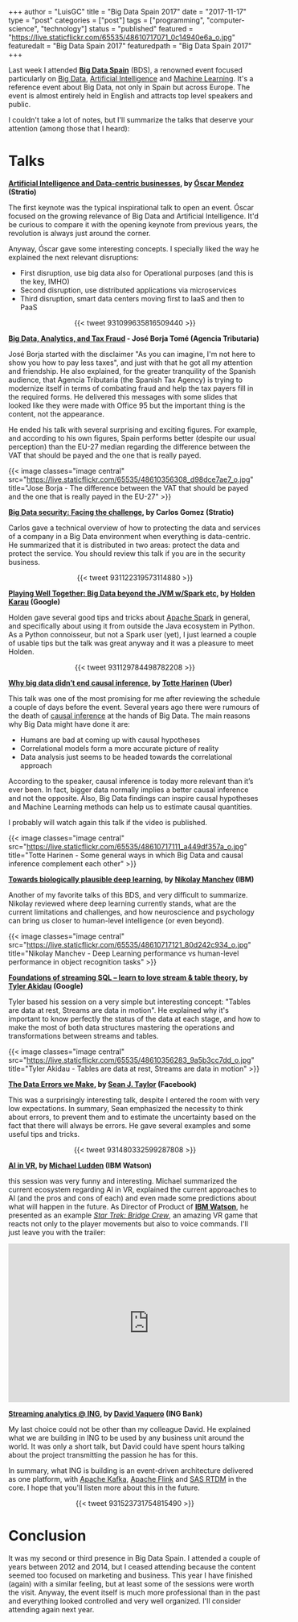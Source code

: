 +++
author = "LuisGC"
title = "Big Data Spain 2017"
date = "2017-11-17"
type = "post"
categories = ["post"]
tags = ["programming", "computer-science", "technology"]
status = "published"
featured = "https://live.staticflickr.com/65535/48610717071_0c14940e6a_o.jpg"
featuredalt = "Big Data Spain 2017"
featuredpath = "Big Data Spain 2017"
+++

Last week I attended [**Big Data Spain**](https://www.bigdataspain.org/) (BDS), a renowned event focused particularly on [Big Data](https://en.wikipedia.org/wiki/Big_data), [Artificial Intelligence](https://en.wikipedia.org/wiki/Artificial_intelligence) and [Machine Learning](https://en.wikipedia.org/wiki/Machine_learning). It's a reference event about Big Data, not only in Spain but across Europe. The event is almost entirely held in English and attracts top level speakers and public.

I couldn't take a lot of notes, but I'll summarize the talks that deserve your attention (among those that I heard):

# Talks

**[Artificial Intelligence and Data-centric businesses](https://www.bigdataspain.org/2017/talk/tbc), by [Óscar Mendez](https://twitter.com/omendezsoto) (Stratio)**

The first keynote was the typical inspirational talk to open an event. Óscar focused on the growing relevance of Big Data and Artificial Intelligence. It'd be curious to compare it with the opening keynote from previous years, the revolution is always just around the corner.

Anyway, Óscar gave some interesting concepts. I specially liked the way he explained the next relevant disruptions:

* First disruption, use big data also for Operational purposes (and this is the key, IMHO)
* Second disruption, use distributed applications via microservices
* Third disruption, smart data centers moving first to IaaS and then to PaaS

<center>
  {{< tweet 931099635816509440 >}}
</center>

**[Big Data, Analytics, and Tax Fraud](https://www.bigdataspain.org/2017/talk/big-data-and-tax-fraud) - José Borja Tomé (Agencia Tributaria)**

José Borja started with the disclaimer "As you can imagine, I'm not here to show you how to pay less taxes", and just with that he got all my attention and friendship. He also explained, for the greater tranquility of the Spanish audience, that Agencia Tributaria (the Spanish Tax Agency) is trying to modernize itself in terms of combating fraud and help the tax payers fill in the required forms. He delivered this messages with some slides that looked like they were made with Office 95 but the important thing is the content, not the appearance.

He ended his talk with several surprising and exciting figures. For example, and according to his own figures, Spain performs better (despite our usual perception) than the EU-27 median regarding the difference between the VAT that should be payed and the one that is really payed.

{{< image classes="image central" src="https://live.staticflickr.com/65535/48610356308_d98dce7ae7_o.jpg" title="Jose Borja - The difference between the VAT that should be payed and the one that is really payed in the EU-27" >}}

**[Big Data security: Facing the challenge](https://www.bigdataspain.org/2017/talk/big-data-security-facing-the-challenge), by Carlos Gomez (Stratio)**

Carlos gave a technical overview of how to protecting the data and services of a company in a Big Data environment when everything is data-centric. He summarized that it is distributed in two areas: protect the data and protect the service. You should review this talk if you are in the security business.

<center>
  {{< tweet 931122319573114880 >}}
</center>

**[Playing Well Together: Big Data beyond the JVM w/Spark etc](https://www.bigdataspain.org/2017/talk/apache-spark-machine-learning), by [Holden Karau](https://twitter.com/holdenkarau) (Google)**

Holden gave several good tips and tricks about [Apache Spark](https://spark.apache.org/) in general, and specifically about using it from outside the Java ecosystem in Python. As a Python connoisseur, but not a Spark user (yet), I just learned a couple of usable tips but the talk was great anyway and it was a pleasure to meet Holden.

<center>
  {{< tweet 931129784498782208 >}}
</center>

**[Why big data didn’t end causal inference](https://www.bigdataspain.org/2017/talk/why-big-data-didnt-end-causal-inference), by [Totte Harinen](https://twitter.com/totteh) (Uber)**

This talk was one of the most promising for me after reviewing the schedule a couple of days before the event. Several years ago there were rumours of the death of [causal inference](https://en.wikipedia.org/wiki/Causal_inference) at the hands of Big Data. The main reasons why Big Data might have done it are:

* Humans are bad at coming up with causal hypotheses
* Correlational models form a more accurate picture of reality
* Data analysis just seems to be headed towards the correlational approach

According to the speaker, causal inference is today more relevant than it’s ever been. In fact, bigger data normally implies a better causal inference and not the opposite. Also, Big Data findings can inspire causal hypotheses and Machine Learning methods can help us to estimate causal quantities.

I probably will watch again this talk if the video is published.

{{< image classes="image central" src="https://live.staticflickr.com/65535/48610717111_a449df357a_o.jpg" title="Totte Harinen - Some general ways in which Big Data and causal inference complement each other" >}}

**[Towards biologically plausible deep learning](https://www.bigdataspain.org/2017/talk/towards-biologically-plausible-deep-learning), by [Nikolay Manchev](https://twitter.com/nikolaymanchev) (IBM)**

Another of my favorite talks of this BDS, and very difficult to summarize. Nikolay reviewed where deep learning currently stands, what are the current limitations and challenges, and how neuroscience and psychology can bring us closer to human-level intelligence (or even beyond).

{{< image classes="image central" src="https://live.staticflickr.com/65535/48610717121_80d242c934_o.jpg" title="Nikolay Manchev - Deep Learning performance vs human-level performance in object recognition tasks" >}}

**[Foundations of streaming SQL – learn to love stream & table theory](https://www.bigdataspain.org/2017/talk/Foundations-of-streaming-SQL), by [Tyler Akidau](https://twitter.com/takidau) (Google)**

Tyler based his session on a very simple but interesting concept: "Tables are data at rest, Streams are data in motion". He explained why it's important to know perfectly the status of the data at each stage, and how to make the most of both data structures mastering the operations and transformations between streams and tables.

{{< image classes="image central" src="https://live.staticflickr.com/65535/48610356283_9a5b3cc7dd_o.jpg" title="Tyler Akidau - Tables are data at rest, Streams are data in motion" >}}

**[The Data Errors we Make](https://www.bigdataspain.org/2017/talk/the-data-errors-we-make), by [Sean J. Taylor](https://twitter.com/seanjtaylor) (Facebook)**

This was a surprisingly interesting talk, despite I entered the room with very low expectations. In summary, Sean emphasized the necessity to think about errors, to prevent them and to estimate the uncertainty based on the fact that there will always be errors. He gave several examples and some useful tips and tricks.

<center>
  {{< tweet 931480332599287808 >}}
</center>

**[AI in VR](https://www.bigdataspain.org/2017/talk/tbc-michael-ludden), by [Michael Ludden](https://twitter.com/Michael_Ludden) (IBM Watson)**

this session was very funny and interesting. Michael summarized the current ecosystem regarding AI in VR, explained the current approaches to AI (and the pros and cons of each) and even made some predictions about what will happen in the future. As Director of Product of [**IBM Watson**](https://www.ibm.com/watson/), he presented as an example [_Star Trek: Bridge Crew_](https://www.ubisoft.com/en-US/game/star-trek-bridge-crew/), an amazing VR game that reacts not only to the player movements but also to voice commands. I'll just leave you with the trailer:

<center><iframe width="560" height="315" src="https://www.youtube.com/embed/3Sg3lEIGQyo?rel=0" frameborder="0" allowfullscreen></iframe></center>

**[Streaming analytics @ ING](https://www.bigdataspain.org/2017/talk/streaming-analytics-ing), by [David Vaquero](https://twitter.com/davidvaquero) (ING Bank)**

My last choice could not be other than my colleague David. He explained what we are building in ING to be used by any business unit around the world. It was only a short talk, but David could have spent hours talking about the project transmitting the passion he has for this.

In summary, what ING is building is an event-driven architecture delivered as one platform, with [Apache Kafka](https://kafka.apache.org/), [Apache Flink](https://flink.apache.org/) and [SAS RTDM](https://www.sas.com/en_us/software/real-time-decision-manager.html) in the core. I hope that you'll listen more about this in the future.

<center>
  {{< tweet 931523731754815490 >}}
</center>

# Conclusion

It was my second or third presence in Big Data Spain. I attended a couple of years between 2012 and 2014, but I ceased attending because the content seemed too focused on marketing and business. This year I have finished (again) with a similar feeling, but at least some of the sessions were worth the visit. Anyway, the event itself is much more professional than in the past and everything looked controlled and very well organized. I'll consider attending again next year.
